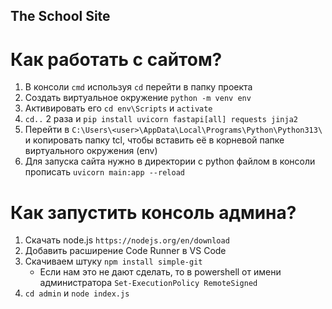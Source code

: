 ## The School Site
# Как работать с сайтом?
1. В консоли ```cmd``` используя ```cd``` перейти в папку проекта
2. Создать виртуальное окружение ```python -m venv env```
3. Активировать его ```cd env\Scripts``` и ```activate```
4. ```cd..``` 2 раза и ```pip install uvicorn fastapi[all] requests jinja2```
5. Перейти в ```C:\Users\<user>\AppData\Local\Programs\Python\Python313\``` и копировать папку tcl, чтобы вставить её в корневой папке виртуального окружения (env)
6. Для запуска сайта нужно в директории с python файлом в консоли прописать ```uvicorn main:app --reload```
# Как запустить консоль админа?
1. Скачать node.js ```https://nodejs.org/en/download```
2. Добавить расширение Code Runner в VS Code
3. Скачиваем штуку ```npm install simple-git```
   - Если нам это не дают сделать, то в powershell от имени администратора ```Set-ExecutionPolicy RemoteSigned```
4. ```cd admin``` и ```node index.js```
